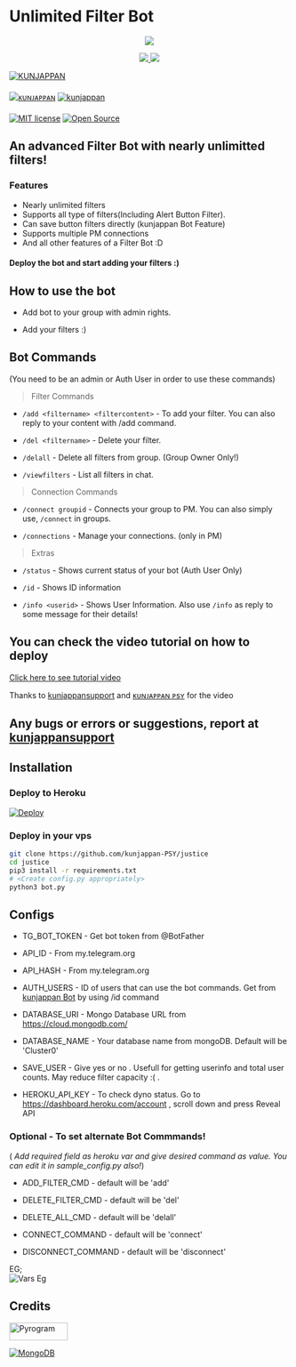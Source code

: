 # Unlimited Filter Bot


<p align="center">
  <a href="https://www.python.org">
    <img src="http://ForTheBadge.com/images/badges/made-with-python.svg">

  </a>
</p>
<p align="center">
  <a href="https://github.com/kunjappan-PSY/justice/stargazers">
    <img src="https://img.shields.io/github/stars/kunjappan-PSY/justice?style=social">

  </a>
  
  <a href="https://github.com/kunjappan-PSY/justice/fork">
    <img src="https://img.shields.io/github/forks/Kunjappan-PSY/justice?label=Fork&style=social">

  </a>  
</p>

[![KUNJAPPAN](https://img.shields.io/badge/kunjappansupportez-Channel-orange?style=for-the-badge&logo=telegram)](https://telegram.dog/kunjappansupportez)  
ㅤㅤㅤㅤㅤㅤㅤ  
[![ᴋᴜɴᴊᴀᴘᴘᴀɴ](https://img.shields.io/badge/kunjappansupport-Support-red?style=flat&logo=telegram)](https://telegram.dog/kunjappansupport)  [![kunjappan](https://img.shields.io/badge/hopepsycho-Website-red?style=flat&logo=CodersRank)](https://github.com/hopepsycho)  
ㅤㅤㅤㅤㅤㅤㅤ  
[![MIT license](https://img.shields.io/badge/License-MIT-blue?style=flat)](https://github.com/Kunjappan-PSY/justice/blob/main/LICENSE)  [![Open Source](https://badges.frapsoft.com/os/v2/open-source.svg?v=103)](https://github.com/Kunjappan-PSY/justice)


## An advanced Filter Bot with nearly unlimitted filters!


### Features
* Nearly unlimited filters
* Supports all type of filters(Including Alert Button Filter).
* Can save button filters directly (kunjappan Bot Feature)
* Supports multiple PM connections
* And all other features of a Filter Bot :D


#### Deploy the bot and start adding your filters :)


## How to use the bot
* Add bot to your group with admin rights.

* Add your filters :)


## Bot Commands

(You need to be an admin or Auth User in order to use these commands)

> Filter Commands
* `/add <filtername> <filtercontent>`  -  To add your filter. You can also reply to your content with /add command.

* `/del <filtername>`  -  Delete your filter.

* `/delall`  -  Delete all filters from group. (Group Owner Only!)

* `/viewfilters`  -  List all filters in chat.

> Connection Commands
* `/connect groupid`  -  Connects your group to PM. You can also simply use, `/connect` in groups.

* `/connections`  -  Manage your connections. (only in PM)

> Extras
* `/status`  -  Shows current status of your bot (Auth User Only)

* `/id`  -  Shows ID information

* `/info <userid>`  -  Shows User Information. Also use `/info` as reply to some message for their details!


## You can check the video tutorial on how to deploy

[Click here to see tutorial video](https://youtu.be/vkkZs6t_DZo)

Thanks to [kunjappansupport](https://telegram.dog/kunjappansupport) and [ᴋᴜɴᴊᴀᴘᴘᴀɴ ᴘsʏ](https://telegram.dog/hopepsycho) for the video


## Any bugs or errors or suggestions, report at [kunjappansupport](https://telegram.dog/kunjappansupport)


## Installation

### Deploy to Heroku
[![Deploy](https://www.herokucdn.com/deploy/button.svg)](https://heroku.com/deploy?template=https://github.com/kunjappan-PSY/justice)

### Deploy in your vps
```sh
git clone https://github.com/kunjappan-PSY/justice
cd justice
pip3 install -r requirements.txt
# <Create config.py appropriately>
python3 bot.py
```


## Configs

* TG_BOT_TOKEN  - Get bot token from @BotFather

* API_ID        - From my.telegram.org 

* API_HASH      - From my.telegram.org 

* AUTH_USERS  - ID of users that can use the bot commands. Get from [kunjappan Bot](https://telegram.dog/kunjappanpachubot) by using /id command

* DATABASE_URI  - Mongo Database URL from https://cloud.mongodb.com/

* DATABASE_NAME  - Your database name from mongoDB. Default will be 'Cluster0'

* SAVE_USER  -  Give yes or no . Usefull for getting userinfo and total user counts. May reduce filter capacity :( .

* HEROKU_API_KEY  -  To check dyno status. Go to https://dashboard.heroku.com/account , scroll down and press Reveal API


### Optional - To set alternate Bot Commmands!
( *Add required field as heroku var and give desired command as value. You can edit it in sample_config.py also!*)

* ADD_FILTER_CMD  -  default will be 'add'

* DELETE_FILTER_CMD  -  default will be 'del'

* DELETE_ALL_CMD  -  default will be 'delall'

* CONNECT_COMMAND  -  default will be 'connect'

* DISCONNECT_COMMAND  -  default will be 'disconnect'

EG;  
![Vars Eg](https://telegra.ph/file/1f956f3491f2f20a9c1ec.jpg)

## Credits

<p align="left">
  <a href="https://github.com/pyrogram/pyrogram">
    <img alt="Pyrogram" src ="https://i.imgur.com/BOgY9ai.png" width="104.75" height="32"/>
  </a>
</p>

<p align="left">
  <a href="https://docs.mongodb.com">
    <img alt="MongoDB" src ="https://img.shields.io/badge/MongoDB-%234ea94b.svg?&style=for-the-badge&logo=mongodb&logoColor=white"/>
  </a>
</p>
